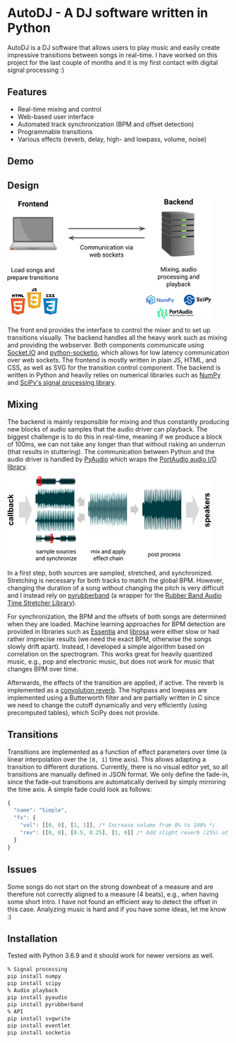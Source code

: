 # AutoDJ - A DJ software written in Python

AutoDJ is a DJ software that allows users to play music and easily create impressive transitions between songs in real-time. I have worked on this project for the last couple of months and it is my first contact with digital signal processing :)

## Features

- Real-time mixing and control
- Web-based user interface
- Automated track synchronization (BPM and offset detection)
- Programmable transitions
- Various effects (reverb, delay, high- and lowpass, volume, noise)

## Demo


## Design

![](overview.png)

The front end provides the interface to control the mixer and to set up transitions visually. The backend handles all the heavy work such as mixing and providing the webserver. Both components communicate using [Socket.IO](https://socket.io/) and [python-socketio](https://pypi.org/project/python-socketio/), which allows for low latency communication over web sockets. The frontend is mostly written in plain JS, HTML, and CSS, as well as SVG for the transition control component. The backend is written in Python and heavily relies on numerical libraries such as [NumPy](https://numpy.org/) and [SciPy's signal processing library](https://docs.scipy.org/doc/scipy/reference/signal.html).

## Mixing

The backend is mainly responsible for mixing and thus constantly producing new blocks of audio samples that the audio driver can playback. The biggest challenge is to do this in real-time, meaning if we produce a block of 100ms, we can not take any longer than that without risking an underrun (that results in stuttering). The communication between Python and the audio driver is handled by [PyAudio](https://pypi.org/project/PyAudio/) which wraps the [PortAudio audio I/O library](http://www.portaudio.com/). 

![](pipeline.png)

In a first step, both sources are sampled, stretched, and synchronized. Stretching is necessary for both tracks to match the global BPM. However, changing the duration of a song without changing the pitch is very difficult and I instead rely on [pyrubberband](https://pypi.org/project/pyrubberband/) (a wrapper for the [Rubber Band Audio Time Stretcher Library](https://breakfastquay.com/rubberband/)).

For synchronization, the BPM and the offsets of both songs are determined when they are loaded. Machine learning approaches for BPM detection are provided in libraries such as [Essentia](https://essentia.upf.edu/reference/std_RhythmExtractor2013.html) and [librosa](https://librosa.org/doc/main/generated/librosa.beat.tempo.html) were either slow or had rather imprecise results (we need the exact BPM, otherwise the songs slowly drift apart). Instead, I developed a simple algorithm based on correlation on the spectrogram. This works great for heavily quantized music, e.g., pop and electronic music, but does not work for music that changes BPM over time.

Afterwards, the effects of the transition are applied, if active. The reverb is implemented as a [convolution reverb](https://www.bhphotovideo.com/find/newsLetter/Convolution-Reverb.jsp/). The highpass and lowpass are implemented using a Butterworth filter and are partially written in C since we need to change the cutoff dynamically and very efficiently (using precomputed tables), which SciPy does not provide.

## Transitions

Transitions are implemented as a function of effect parameters over time (a linear interpolation over the `[0, 1]` time axis). This allows adapting a transition to different durations. Currently, there is no visual editor yet, so all transitions are manually defined in JSON format. We only define the fade-in, since the fade-out transitions are automatically derived by simply mirroring the time axis. A simple fade could look as follows:

```js
{
  "name": "Simple",
  "fx": {
    "vol": [[0, 0], [1, 1]], /* Increase volume from 0% to 100% */
    "rev": [[0, 0], [0.5, 0.25], [1, 0]] /* Add slight reverb (25%) at middle of transition */
  }
}
```


## Issues

Some songs do not start on the strong downbeat of a measure and are therefore not correctly aligned to a measure (4 beats), e.g., when having some short intro. I have not found an efficient way to detect the offset in this case. Analyzing music is hard and if you have some ideas, let me know :)

## Installation

Tested with Python 3.6.9 and it should work for newer versions as well.

```shell
% Signal processing
pip install numpy 
pip install scipy
% Audio playback
pip install pyaudio
pip install pyrubberband
% API
pip install svgwrite
pip install eventlet
pip install socketio
```
